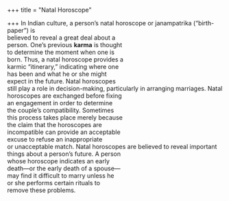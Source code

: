 +++
title = "Natal Horoscope"

+++
In Indian culture, a person’s natal horoscope or janampatrika (“birth-paper”) is  
believed to reveal a great deal about a  
person. One’s previous **karma** is thought  
to determine the moment when one is  
born. Thus, a natal horoscope provides a  
karmic “itinerary,” indicating where one  
has been and what he or she might  
expect in the future. Natal horoscopes  
still play a role in decision-making, particularly in arranging marriages. Natal  
horoscopes are exchanged before fixing  
an engagement in order to determine  
the couple’s compatibility. Sometimes  
this process takes place merely because  
the claim that the horoscopes are  
incompatible can provide an acceptable  
excuse to refuse an inappropriate  
or unacceptable match. Natal horoscopes are believed to reveal important  
things about a person’s future. A person  
whose horoscope indicates an early  
death—or the early death of a spouse—  
may find it difficult to marry unless he  
or she performs certain rituals to  
remove these problems.
